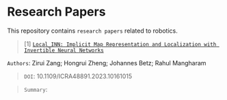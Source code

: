 # Research Papers

This repository contains `research papers` related to robotics.

> [1] [`Local_INN: Implicit Map Representation and Localization with Invertible Neural Networks`](https://ieeexplore.ieee.org/document/10161015)

`Authors`: Zirui Zang; Hongrui Zheng; Johannes Betz; Rahul Mangharam

> `DOI`: 10.1109/ICRA48891.2023.10161015

> `Summary`:
